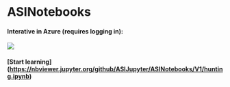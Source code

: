 # ASINotebooks

#### Interative in Azure (requires logging in):

<a href="https://notebooks.azure.com/import/gh/ASIJupyter/ASINotebooks"><img src="https://notebooks.azure.com/launch.png" /></a>

#### [Start learning] (https://nbviewer.jupyter.org/github/ASIJupyter/ASINotebooks/V1/hunting.ipynb)
